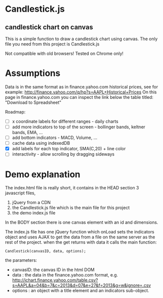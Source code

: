 Candlestick.js
==============

candlestick chart on canvas
---------------------------

This is a simple function to draw a candlestick chart using canvas.
The only file you need from this project is Candlestick.js

Not compatible with old browsers!
Tested on Chrome only!

Assumptions
===========
Data is in the same format as in finance.yahoo.com historical prices, see for example: http://finance.yahoo.com/q/hp?s=AAPL+Historical+Prices
On this page in finance.yahoo.com you can inspect the link below the table titled: "Download to Spreadsheet"

Roadmap:
 - [ ] x coordinate labels for different ranges - daily charts
 - [ ] add more indicators to top of the screen - bollinger bands, keltner bands, EMA, ...
 - [ ] add bottom indicators - MACD, Volume, ...
 - [ ] cache data using indexedDB
 - [x] add labels for each top indicator, SMA(C,20) + line color
 - [ ] interactivity - allow scrolling by dragging sideways

 Demo explanation
 ================

The index.html file is really short, it contains in the HEAD section 3 javascript files,

1. jQuery from a CDN
2. the Candlestick.js file which is the main file for this project
3. the demo index.js file

In the BODY section there is one canvas element with an id and dimensions.

The index.js file has one jQuery function which onLoad sets the indicators object and uses AJAX to get the data from a file on the same server as the rest of the project.
when the get returns with data it calls the main function:

```
Candlestick(canvasID, data, options);
```
the parameters:
- canvasID: the canvas ID in the html DOM
- data    : the data in the finance.yahoo.com format, e.g. http://ichart.finance.yahoo.com/table.csv?s=AAPL&a=04&b=7&c=2013&d=07&e=27&f=2013&g=w&ignore=.csv
- options : an object with a title element and an indicators sub-object.


